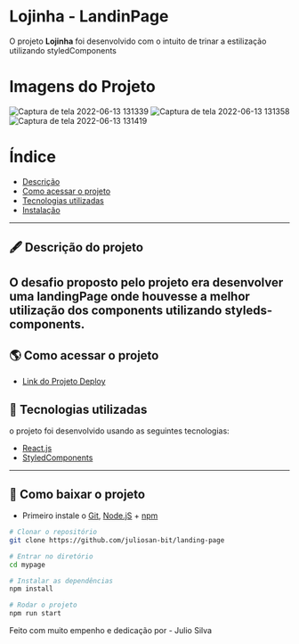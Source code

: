 # Lojinha - LandinPage

O projeto **Lojinha** foi desenvolvido com o intuito de trinar a estilização utilizando styledComponents


# Imagens do Projeto
![Captura de tela 2022-06-13 131339](https://user-images.githubusercontent.com/69260762/173399663-5b00a4d3-a648-4ae0-83ba-7e29744754cd.png)
![Captura de tela 2022-06-13 131358](https://user-images.githubusercontent.com/69260762/173399680-a1232c25-8133-48cf-a625-2b4741ee6136.png)
![Captura de tela 2022-06-13 131419](https://user-images.githubusercontent.com/69260762/173399621-dfd95a6f-7c51-4020-9bd0-f7271ca37dc0.png)



# Índice

- [Descrição](#-descrição-do-projeto)
- [Como acessar o projeto](#-como-acessar-o-projeto)
- [Tecnologias utilizadas](#-tecnologias-utilizadas)
- [Instalação](#-como-baixar-o-projeto)

---

## 🖋 Descrição do projeto

O desafio proposto pelo projeto era desenvolver uma landingPage onde houvesse a melhor utilização dos components utilizando styleds-components.
---

## 🌎 Como acessar o projeto

- [Link do Projeto Deploy](https://landingpage-lojinha.surge.sh/)

## 🚀 Tecnologias utilizadas

o projeto foi desenvolvido usando as seguintes tecnologias:

- [React.js](https://pt-br.reactjs.org/docs/getting-started.html)
- [StyledComponents](https://styled-components.com/docs)



---

## 💾 Como baixar o projeto

- Primeiro instale o [Git](https://git-scm.com/), [Node.jS](https://nodejs.org/pt-br/download/) + [npm](https://www.npmjs.com/get-npm)

```bash
# Clonar o repositório
git clone https://github.com/juliosan-bit/landing-page

# Entrar no diretório
cd mypage

# Instalar as dependências
npm install  

# Rodar o projeto
npm run start
```

Feito com muito empenho e dedicação por - Julio Silva  



